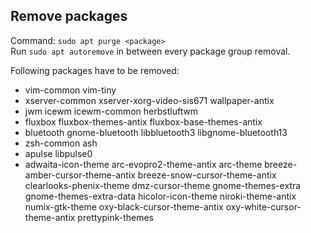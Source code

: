 ## Remove packages
Command: `sudo apt purge <package>`
<br>
Run `sudo apt autoremove` in between every package group removal.

Following packages have to be removed:
- vim-common vim-tiny
- xserver-common xserver-xorg-video-sis671 wallpaper-antix
- jwm icewm icewm-common herbstluftwm
- fluxbox fluxbox-themes-antix fluxbox-base-themes-antix
- bluetooth gnome-bluetooth libbluetooth3 libgnome-bluetooth13
- zsh-common ash
- apulse libpulse0
- adwaita-icon-theme arc-evopro2-theme-antix arc-theme breeze-amber-cursor-theme-antix breeze-snow-cursor-theme-antix clearlooks-phenix-theme dmz-cursor-theme gnome-themes-extra gnome-themes-extra-data hicolor-icon-theme niroki-theme-antix numix-gtk-theme oxy-black-cursor-theme-antix oxy-white-cursor-theme-antix prettypink-themes
